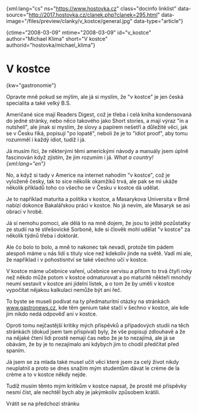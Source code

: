 
{xml:lang="cs" ns="https://www.hostovka.cz" class="docinfo linklist" data-source="http://2017.hostovka.cz/clanek.php?clanek=295.html" data-image="/files/preview/clanky/v_kostce/general.jpg" data-type="article"}

{ctime="2008-03-09" mtime="2008-03-09" id="v\_kostce" author="Michael Klíma" short="V kostce" authorid="hostovka/michael\_klima"}

# V kostce

<!-- generated attribute kw by user_udpatekw.sh on 2020-04-21, do not edit -->

{kw="gastronomie"}

Opravte mně pokud se mýlím, ale já si myslím, že "v kostce" je jen česká specialita a také velký B.S.

Američané sice mají Readers Digest, což je třeba i celá kniha kondensovaná do jedné stránky, nebo něco takového jako Short stories, a mají výraz "in a nutshell", ale jinak si myslím, že slovy a papírem nešetří a důležité věci, jak se v Česku říká, popisují "po lopatě", neboli že je to "idiot proof", aby tomu rozumměl i každý idiot, tudíž i já.

Já musím říci, že některými těmi americkými návody a manuály jsem úplně fascinován když zjistím, že jim rozumím i já. _What a country! {xml:lang="en"}_

No, a když si tady v Americe na internet nahodím "v kostce", což je vyloženě česky, tak to sice několik okamžiků trvá, ale pak se mi ukáže několik příkladů toho co všecho se v Česku v kostce dá udělat.

Je to například maturita a politika v kostce, a Masarykova Universita v Brně nabízí dokonce Bakalářskou práci v kostce. No já nevím, ale Masaryk se asi obrací v hrobě.

Já si nemohu pomoci, ale dělá to na mně dojem, že jsou to ještě pozůstatky ze studií na té střešovické Sorboně, kde si člověk mohl udělat "v kostce" za několik týdnů třeba i doktorát.

Ale čo bolo to bolo, a mně to nakonec tak nevadí, protože tím pádem alespoň máme u nás lidí s tituly více než kdekoliv jinde na světě. Vadí mi ale, že například i v pohostisntví se také všechno učí v kostce.

V kostce máme učebnice vaření, učebnice servisu a přitom to trvá čtyři roky než někdo může potom v kostce odmaturovat a po maturitě někteří mnohdy neumí sestavit v kostce ani jídelní lístek, a o tom že by uměli v kostce vypočítat nějakou kalkulaci nemůže být ani řeč.

To byste se museli podívat na ty předmaturitní otázky na stránkách www.gastronews.cz, kde těm genium také stačí v šechno v kostce, ale kde jim nikdo nedá odpověď ani v kostce.

Oproti tomu nejčastější kritiky mých příspěvků a případových studii na těch stránkách (dokud jsem tam přispíval) byly, že vše popisuji zdlouhavě a že na nějaké čtení lidi prostě nemají čas nebo že je to nezajímá, ale já se obávám, že by je to nezajímalo ani kdybych jim to chodil předčítat před spaním.

Já jsem se za mlada také musel učit věci které jsem za celý život nikdy neuplatnil a proto se dnes snažím mým studentům dávat le crème de la crème a to v kostce někdy nejde.

Tudíž musím těmto mým kritikům v kostce napsat, že prostě mé příspěvky nesmí číst, ale nechtěl bych aby je jakýmkoliv způsobem krátili.

Vrátit se na předchozí stránku

